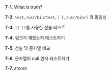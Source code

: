 **7-1.** What is truth?

**7-2.** `test`, `/usr/bin/test`, `[ ]`, `/usr/bin/[` 의 동일성

**7-3.** `(( ))`를 사용한 산술 테스트

**7-4.** 링크가 깨졌는지 테스트하기

**7-5.** 산술 및 문자열 비교

**7-6.** 문자열이 null 인지 테스트하기

**7-7.** *zmore*